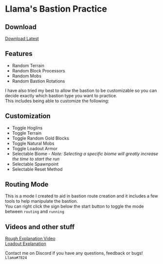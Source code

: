 # Llama's Bastion Practice

## Download
[Download Latest](https://github.com/LlamaPag/bastion/releases/download/2.6.1/LBP_2.6.1.zip)

## Features
- Random Terrain
- Random Block Processors
- Random Mobs
- Random Bastion Rotations  

I have also tried my best to allow the bastion to be customizable so you can decide exactly which bastion type you want to practice.  
This includes being able to customize the following:

## Customization
- Toggle Hoglins
- Toggle Terrain
- Toggle Random Gold Blocks
- Toggle Natural Mobs
- Toggle Loadout Armor
- Selectable Biome - *Note: Selecting a specific biome will greatly increase the time to start the run*
- Selectable Spawnpoint
- Selectable Reset Method

## Routing Mode
This is a mode I created to aid in bastion route creation and it includes a few tools to help manipulate the bastion.  
You can right click the sign below the start button to toggle the mode between `routing` and `running`

## Videos and other stuff
[Rough Explanation Video](https://youtu.be/jlA-jW7VGqw)  
[Loadout Explanation](https://youtu.be/uTn9LwB5WAE)  

Contact me on Discord if you have any questions, feedback or bugs! `Llama#7824`
